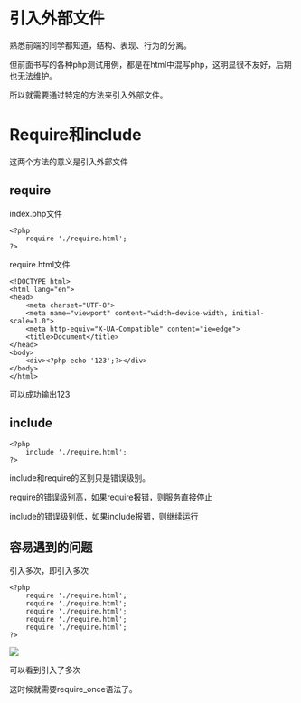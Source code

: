 # 引入外部文件

熟悉前端的同学都知道，结构、表现、行为的分离。

但前面书写的各种php测试用例，都是在html中混写php，这明显很不友好，后期也无法维护。

所以就需要通过特定的方法来引入外部文件。

# Require和include

这两个方法的意义是引入外部文件

## require
index.php文件

    <?php
        require './require.html';
    ?>
require.html文件

    <!DOCTYPE html>
    <html lang="en">
    <head>
        <meta charset="UTF-8">
        <meta name="viewport" content="width=device-width, initial-scale=1.0">
        <meta http-equiv="X-UA-Compatible" content="ie=edge">
        <title>Document</title>
    </head>
    <body>
        <div><?php echo '123';?></div>
    </body>
    </html>
    
可以成功输出123

## include

    <?php
        include './require.html';
    ?>

include和require的区别只是错误级别。

require的错误级别高，如果require报错，则服务直接停止

include的错误级别低，如果include报错，则继续运行

## 容易遇到的问题

引入多次，即引入多次

    <?php
        require './require.html';
        require './require.html';
        require './require.html';
        require './require.html';
        require './require.html';
    ?>

![](https://ws1.sinaimg.cn/large/006tKfTcly1flaj5g264vj30oo0g8abu.jpg)

可以看到引入了多次

这时候就需要require_once语法了。
